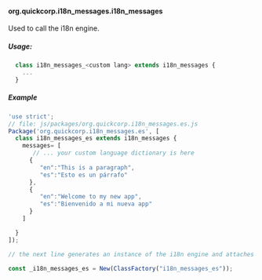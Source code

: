 #### org.quickcorp.i18n_messages.i18n_messages

Used to call the i18n engine.

##### Usage:
```javascript
  class i18n_messages_<custom lang> extends i18n_messages {
	...
  }
```

##### Example
```javascript
'use strict';
// file: js/packages/org.quickcorp.i18n_messages.es.js
Package('org.quickcorp.i18n_messages.es', [
  class i18n_messages_es extends i18n_messages {
    messages= [
       // ... your custom language dictionary is here
      {
         "en":"This is a paragraph",
         "es":"Esto es un párrafo"
      },
      {
         "en":"Welcome to my new app",
         "es":"Bienvenido a mi nueva app"
      }
    ]

  }
]);

// the next line generates an instance of the i18n engine and attaches it automatically in the package

const _i18n_messages_es = New(ClassFactory("i18n_messages_es"));

```
